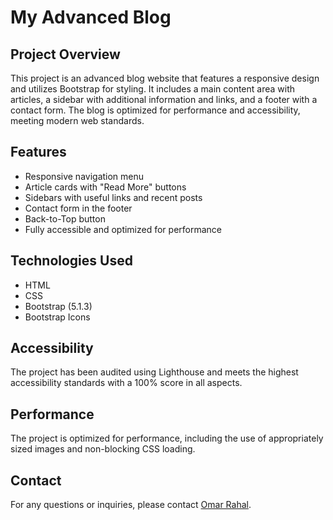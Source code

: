 # My Advanced Blog

## Project Overview

This project is an advanced blog website that features a responsive design and utilizes Bootstrap for styling. It includes a main content area with articles, a sidebar with additional information and links, and a footer with a contact form. The blog is optimized for performance and accessibility, meeting modern web standards.

## Features

- Responsive navigation menu
- Article cards with "Read More" buttons
- Sidebars with useful links and recent posts
- Contact form in the footer
- Back-to-Top button
- Fully accessible and optimized for performance

## Technologies Used

- HTML
- CSS
- Bootstrap (5.1.3)
- Bootstrap Icons

## Accessibility

The project has been audited using Lighthouse and meets the highest accessibility standards with a 100% score in all aspects.

## Performance

The project is optimized for performance, including the use of appropriately sized images and non-blocking CSS loading.

## Contact

For any questions or inquiries, please contact [Omar Rahal](mailto:syntaxor7@gmail.com).
